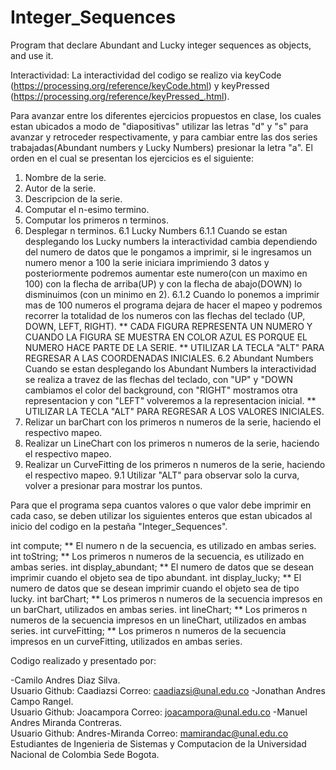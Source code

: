 # Integer_Sequences
Program that declare Abundant and Lucky integer sequences as objects, and use it.

Interactividad:
La interactividad del codigo se realizo via keyCode (https://processing.org/reference/keyCode.html) 
y keyPressed (https://processing.org/reference/keyPressed_.html).

Para avanzar entre los diferentes ejercicios propuestos en clase, los cuales estan ubicados a modo de "diapositivas" 
utilizar las letras "d" y "s" para avanzar y retroceder respectivamente, y para cambiar entre las dos series 
trabajadas(Abundant numbers y Lucky Numbers) presionar la letra "a".
El orden en el cual se presentan los ejercicios es el siguiente:
1. Nombre de la serie.
2. Autor de la serie.
3. Descripcion de la serie.
4. Computar el n-esimo termino.
5. Computar los primeros n terminos.
6. Desplegar n terminos.
  6.1 Lucky Numbers
    6.1.1 Cuando se estan desplegando los Lucky numbers la interactividad cambia dependiendo del numero de datos que le pongamos 
    a imprimir, si le ingresamos un numero menor a 100 la serie iniciara imprimiendo 3 datos y posteriormente podremos aumentar
    este numero(con un maximo en 100) con la flecha de arriba(UP) y con la flecha de abajo(DOWN) lo disminuimos 
    (con un minimo en 2).
    6.1.2 Cuando lo ponemos a imprimir mas de 100 numeros el programa dejara de hacer el mapeo y podremos recorrer la totalidad 
    de los numeros con las flechas del teclado (UP, DOWN, LEFT, RIGHT).
  ** CADA FIGURA REPRESENTA UN NUMERO Y CUANDO LA FIGURA SE MUESTRA EN COLOR AZUL ES PORQUE EL NUMERO HACE PARTE DE LA SERIE.
  ** UTILIZAR LA TECLA "ALT" PARA REGRESAR A LAS COORDENADAS INICIALES.
  6.2 Abundant Numbers
    Cuando se estan desplegando los Abundant Numbers la interactividad se realiza a travez de las flechas del teclado, con "UP"
    y "DOWN cambiamos el color del background, con "RIGHT" mostramos otra representacion y con "LEFT" volveremos a la 
    representacion inicial.
    ** UTILIZAR LA TECLA "ALT" PARA REGRESAR A LOS VALORES INICIALES.
7. Relizar un barChart con los primeros n numeros de la serie, haciendo el respectivo mapeo.
8. Realizar un LineChart con los primeros n numeros de la serie, haciendo el respectivo mapeo.
9. Realizar  un CurveFitting de los primeros n numeros de la serie, haciendo el respectivo mapeo.
   9.1 Utilizar "ALT" para observar solo la curva, volver a presionar para mostrar los puntos.
   
Para que el programa sepa cuantos valores o que valor debe imprimir en cada caso, se deben utilizar los siguientes enteros que
estan ubicados al inicio del codigo en la pestaña "Integer_Sequences".

int compute;            ** El numero n de la secuencia, es utilizado en ambas series.
int toString;           ** Los primeros n numeros de la secuencia, es utilizado en ambas series.
int display_abundant;   ** El numero de datos que se desean imprimir cuando el objeto sea de tipo abundant. 
int display_lucky;      ** El numero de datos que se desean imprimir cuando el objeto sea de tipo lucky.
int barChart;           ** Los primeros n numeros de la secuencia impresos en un barChart, utilizados en ambas series.
int lineChart;          ** Los primeros n numeros de la secuencia impresos en un lineChart, utilizados en ambas series.
int curveFitting;       ** Los primeros n numeros de la secuencia impresos en un curveFitting, utilizados en ambas series.

Codigo realizado y presentado por:

-Camilo Andres Diaz Silva.          
  Usuario Github: Caadiazsi
  Correo: caadiazsi@unal.edu.co
-Jonathan Andres Campo Rangel.      
  Usuario Github: Joacampora
  Correo: joacampora@unal.edu.co
-Manuel Andres Miranda Contreras.   
  Usuario Github: Andres-Miranda
  Correo: mamirandac@unal.edu.co
Estudiantes de Ingenieria de Sistemas y Computacion de la Universidad Nacional de Colombia Sede Bogota.

